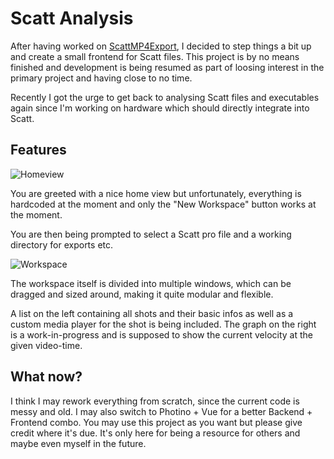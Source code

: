 # Scatt Analysis

After having worked on [ScattMP4Export](github.com/Ari24-cb24/ScattMP4Export), I decided to step things a bit up and create a small frontend for Scatt files. 
This project is by no means finished and development is being resumed as part of loosing interest in the primary project and having close to no time.

Recently I got the urge to get back to analysing Scatt files and executables again since I'm working on hardware which should directly integrate into Scatt.

## Features

![Homeview](https://b.catgirlsare.sexy/Q8gxsMdckODe.png)

You are greeted with a nice home view but unfortunately, everything is hardcoded at the moment and only the "New Workspace" button works at the moment.

You are then being prompted to select a Scatt pro file and a working directory for exports etc.

![Workspace](https://b.catgirlsare.sexy/T8KbdQL2eVUY.png)

The workspace itself is divided into multiple windows, which can be dragged and sized around, making it quite modular and flexible.

A list on the left containing all shots and their basic infos as well as a custom media player for the shot is being included. The graph on the right is a work-in-progress and 
is supposed to show the current velocity at the given video-time.

## What now?

I think I may rework everything from scratch, since the current code is messy and old. I may also switch to Photino + Vue for a better Backend + Frontend combo.
You may use this project as you want but please give credit where it's due. It's only here for being a resource for others and maybe even myself in the future.
